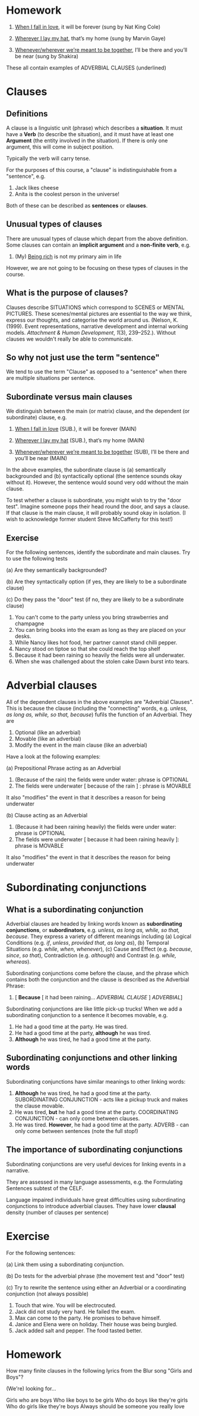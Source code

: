 # Homework

1. <u>When I fall in love</u>, it will be forever (sung by Nat King Cole) 

2. <u>Wherever I lay my hat</u>, that’s my home (sung by Marvin Gaye) 

3. <u>Whenever/wherever we’re meant to be together</u>, I’ll be there and you’ll be near (sung by Shakira) 

These all contain examples of ADVERBIAL CLAUSES (underlined)

# Clauses

## Definitions

A clause is a linguistic unit (phrase) which describes a **situation**. It must have a **Verb** (to describe the situation), and it must have at least one **Argument** (the entity involved in the situation). If there is only one argument, this will come in subject position.

Typically the verb will carry tense.

For the purposes of this course, a "clause" is indistinguishable from a "sentence", e.g.

1. Jack likes cheese
2. Anita is the coolest person in the universe!

Both of these can be described as **sentences** or **clauses**.

## Unusual types of clauses

There are unusual types of clause which depart from the above definition. Some clauses can contain an **implicit argument** and a **non-finite verb**, e.g.

1. (My) <u>Being rich</u> is not my primary aim in life

However, we are not going to be focusing on these types of clauses in the course.

## What is the purpose of clauses?

Clauses describe SITUATIONS which correspond to SCENES or MENTAL PICTURES. These scenes/mental pictures are essential to the way we think, express our thoughts, and categorise the world around us. (Nelson, K. (1999). Event representations, narrative development and internal working models. *Attachment & Human Development*, *1*(3), 239–252.). Without clauses we wouldn't really be able to communicate.

## So why not just use the term "sentence"

We tend to use the term "Clause" as opposed to a "sentence" when there are multiple situations per sentence.

## Subordinate versus main clauses

We distinguish between the main (or matrix) clause, and the dependent (or subordinate) clause, e.g.

1. <u>When I fall in love</u> (SUB.), it will be forever (MAIN)

2. <u>Wherever I lay my hat</u> (SUB.), that’s my home (MAIN) 

3. <u>Whenever/wherever we’re meant to be together</u> (SUB), I’ll be there and you’ll be near (MAIN)

In the above examples, the subordinate clause is (a) semantically backgrounded and (b) syntactically optional (the sentence sounds okay without it). However, the sentence would sound very odd without the main clause. 

To test whether a clause is subordinate, you might wish to try the "door test". Imagine someone pops their head round the door, and says a clause. If that clause is the main clause, it will probably sound okay in isolation. (I wish to acknowledge former student Steve McCafferty for this test!)

## Exercise

For the following sentences, identify the subordinate and main clauses. Try to use the following tests

(a) Are they semantically backgrounded?

(b) Are they syntactically option (if yes, they are likely to be a subordinate clause)

(c) Do they pass the "door" test (if no, they are likely to be a subordinate clause)

1. You can't come to the party unless you bring strawberries and champagne
2. You can bring books into the exam as long as they are placed on your desks.
3. While Nancy likes hot food, her partner cannot stand chilli pepper.
4. Nancy stood on tiptoe so that she could reach the top shelf
5. Because it had been raining so heavily the fields were all underwater.
6. When she was challenged about the stolen cake Dawn burst into tears.

# Adverbial clauses

All of the dependent clauses in the above examples are "Adverbial Clauses". This is because the clause (including the "connecting" words, e.g. *unless, as long as, while, so that, because*) fufils the function of an Adverbial. They are

1. Optional (like an adverbial)
2. Movable (like an adverbial)
3. Modify the event in the main clause (like an adverbial)

Have a look at the following examples:

(a) Prepositional Phrase acting as an Adverbial

1. (Because of the rain) the fields were under water: phrase is OPTIONAL
2. The fields were underwater $[$ because of the rain $]$ : phrase is MOVABLE

It also "modifies" the event in that it describes a reason for being underwater

(b) Clause acting as an Adverbial

1. (Because it had been raining heavily) the fields were under water: phrase is OPTIONAL
2. The fields were underwater $[$ because it had been raining heavily $]$: phrase is MOVABLE

It also "modifies" the event in that it describes the reason for being underwater

# Subordinating conjunctions

## What is a subordinating conjunction

Adverbial clauses are headed by linking words known as **subordinating conjunctions**, or **subordinators**, e.g. *unless, as long as, while, so that, because*. They express a variety of different meanings including (a) Logical Conditions (e.g. *if*, *unless*, *provided that*, *as long as*), (b) Temporal Situations (e.g. *while*, *when*, *whenever*), (c) Cause and Effect (e.g. *because*, *since*, *so that*), Contradiction (e.g. *although*) and Contrast (e.g. *while, whereas*). 

Subordinating conjunctions come before the clause, and the phrase which contains both the conjunction and the clause is described as the Adverbial Phrase:

1. [ **Because** [ it had been raining… *ADVERBIAL CLAUSE* ] *ADVERBIAL*]

Subordinating conjunctions are like little pick-up trucks! When we add a subordinating conjunction to a sentence it becomes movable, e.g.

1. He had a good time at the party. He was tired.
2. He had a good time at the party, **although** he was tired.
3. **Although** he was tired, he had a good time at the party.

## Subordinating conjunctions and other linking words

Subordinating conjunctions have similar meanings to other linking words:

1. **Although** he was tired, he had a good time at the party. SUBORDINATING CONJUNCTION - acts like a pickup truck and makes the clause movable.
2. He was tired, **but** he had a good time at the party. COORDINATING CONJUNCTION - can only come between clauses.
3. He was tired. **However**, he had a good time at the party. ADVERB - can only come between sentences (note the full stop!)

## The importance of subordinating conjunctions

Subordinating conjunctions are very useful devices for linking events in a narrative.

They are assessed in many language assessments, e.g. the Formulating Sentences subtest of the CELF.

Language impaired individuals have great difficulties using subordinating conjunctions to introduce adverbial clauses. They have lower **clausal** density (number of clauses per sentence)

# Exercise

For the following sentences:

(a) Link them using a subordinating conjunction.

(b) Do tests for the adverbial phrase (the movement test and "door" test)

(c) Try to rewrite the sentence using either an Adverbial or a coordinating conjunction (not always possible)

1. Touch that wire. You will be electrocuted.
2. Jack did not study very hard. He failed the exam.
3. Max can come to the party. He promises to behave himself.
4. Janice and Elena were on holiday. Their house was being burgled.
5. Jack added salt and pepper. The food tasted better.

# Homework

How many finite clauses in the following lyrics from the Blur song "Girls and Boys"?

(We're) looking for...

Girls who are boys
Who like boys to be girls
Who do boys like they're girls
Who do girls like they're boys
Always should be someone you really love
